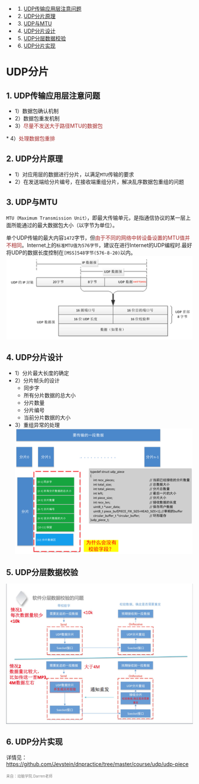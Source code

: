 <!-- vscode-markdown-toc -->
* 1. [UDP传输应用层注意问题](#UDP)
* 2. [UDP分片原理](#UDP-1)
* 3. [UDP与MTU](#UDPMTU)
* 4. [UDP分片设计](#UDP-1)
* 5. [UDP分层数据校验](#UDP-1)
* 6. [UDP分片实现](#UDP-1)

<!-- vscode-markdown-toc-config
	numbering=true
	autoSave=true
	/vscode-markdown-toc-config -->
<!-- /vscode-markdown-toc -->
# UDP分片

##  1. <a name='UDP'></a>UDP传输应用层注意问题
* 1）数据包确认机制
* 2）数据包重发机制
* 3）<font color=#A52A2A>尽量不发送大于路径MTU的数据包
</font>
* 4）<font color=#A52A2A >处理数据包重排</font>

##  2. <a name='UDP-1'></a>UDP分片原理
* 1）对应用层的数据进行分片，以满足`MTU`传输的要求
* 2）在发送端给分片编号，在接收端重组分片，解决乱序数据包重组的问题
##  3. <a name='UDPMTU'></a>UDP与MTU
`MTU（Maximum Transmission Unit）`，即最大传输单元，是指通信协议的某一层上面所能通过的最大数据包大小（以字节为单位）。

单个UDP传输的最大内容`1472`字节，但<font color=#A52A2A>由于不同的网络中转设备设置的MTU值并不相同</font>。Internet上的`标准MTU值为576字节`，建议在进行Internet的UDP编程时.最好将UDP的数据长度控制在`[MSS]548字节(576-8-20)`以内。
![UDP之MTU与MSS](images/UDP之MTU与MSS.png)

##  4. <a name='UDP-1'></a>UDP分片设计

* 1）分片最大长度的确定
* 2）分片帧头的设计
    - 同步字
    - 所有分片数据的总大小
    - 分片数量
    - 分片编号
    - 当前分片数据的大小
* 3）重组异常的处理
![UDP之MTU与MSS](images/UDP分片机制设计.png)
##  5. <a name='UDP-1'></a>UDP分层数据校验
![UDP分层数据校验](images/UDP分层数据校验.png)

##  6. <a name='UDP-1'></a>UDP分片实现
详情见：https://github.com/Jevstein/dnpractice/tree/master/course/udp/udp-piece

<font color=gray size=1>
来自：动脑学院.Darren老师
</font>